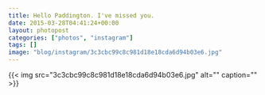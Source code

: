 ```yaml
---
title: Hello Paddington. I've missed you.
date: 2015-03-28T04:41:24+00:00
layout: photopost
categories: ["photos", "instagram"]
tags: []
image: "blog/instagram/3c3cbc99c8c981d18e18cda6d94b03e6.jpg"
---
```


{{< img src="3c3cbc99c8c981d18e18cda6d94b03e6.jpg" alt="" caption="" >}}



